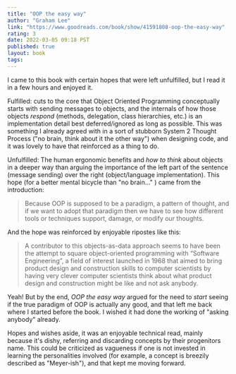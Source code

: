 ```yaml
---
title: "OOP the easy way"
author: "Graham Lee"
link: "https://www.goodreads.com/book/show/41591808-oop-the-easy-way"
rating: 3
date: 2022-03-05 09:18 PST
published: true
layout: book
tags:
---
```


I came to this book with certain hopes that were left unfulfilled, but I read it in a few hours and enjoyed it.

Fulfilled: cuts to the core that Object Oriented Programming conceptually starts with sending messages to objects, and the internals of how those objects _respond_ (methods, delegation, class hierarchies, etc.) is an implementation detail best deferred/ignored as long as possible. This was something I already agreed with in a sort of stubborn System 2 Thought Process ("no brain, think about it the other way") when designing code, and it was lovely to have that reinforced as a thing to do.

Unfulfilled: The human ergonomic benefits and _how to think_ about objects in a deeper way than arguing the importance of the left part of the sentence (message sending) over the right (object/language implementation). This hope (for a better mental bicycle than "no brain..." ) came from the introduction:

> Because OOP is supposed to be a paradigm, a pattern of thought, and if we want to adopt that paradigm then we have to see how different tools or techniques support, damage, or modify our thoughts.

And the hope was reinforced by enjoyable ripostes like this:

> A contributor to this objects-as-data approach seems to have been the attempt to square object-oriented programming with “Software Engineering”, a field of interest launched in 1968 that aimed to bring product design and construction skills to computer scientists by having very clever computer scientists think about what product design and construction might be like and not ask anybody.

Yeah! But by the end, _OOP the easy way_ argued for the need to _start_ seeing if the true paradigm of OOP is actually any good, and that left me back where I started before the book. I wished it had done the working of "asking anybody" already.

Hopes and wishes aside, it was an enjoyable technical read, mainly because it's dishy, referring and discarding concepts by their progenitors name. This could be criticized as vagueness if one is not invested in learning the personalities involved (for example, a concept is breezily described as "Meyer-ish"), and that kept me moving forward.

